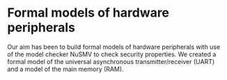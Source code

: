 # Formal models of hardware peripherals
Our aim has been to build formal models of hardware peripherals with use of the model checker NuSMV to check security properties. We created a formal model of the universal asynchronous transmitter/receiver (UART) and a model of the main memory (RAM). 
